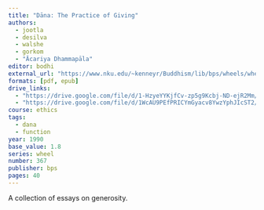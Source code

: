 ```yaml
---
title: "Dāna: The Practice of Giving"
authors:
  - jootla
  - desilva
  - walshe
  - gorkom
  - "Ācariya Dhammapāla"
editor: bodhi
external_url: "https://www.nku.edu/~kenneyr/Buddhism/lib/bps/wheels/wheel367.html"
formats: [pdf, epub]
drive_links:
  - "https://drive.google.com/file/d/1-HzyeYYKjfCv-zp5g9Kcbj-ND-ejR2Mm/view?usp=drivesdk"
  - "https://drive.google.com/file/d/1WcAU9PEfPRICYmGyacv8YwzYphJIcST2/view?usp=drivesdk"
course: ethics
tags:
  - dana
  - function
year: 1990
base_value: 1.8
series: wheel
number: 367
publisher: bps
pages: 40
---
```


A collection of essays on generosity.

